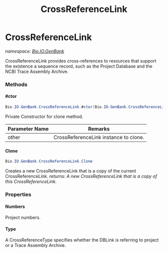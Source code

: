 ﻿---
title: CrossReferenceLink
---

# CrossReferenceLink
_namespace: [Bio.IO.GenBank](N-Bio.IO.GenBank.html)_

CrossReferenceLink provides cross-references to resources that support the existence 
 a sequence record, such as the Project Database and the NCBI 
 Trace Assembly Archive.

### Methods

#### #ctor
```csharp
Bio.IO.GenBank.CrossReferenceLink.#ctor(Bio.IO.GenBank.CrossReferenceLink)
```
Private Constructor for clone method.

|Parameter Name|Remarks|
|--------------|-------|
|other|CrossReferenceLink instance to clone.|


#### Clone
```csharp
Bio.IO.GenBank.CrossReferenceLink.Clone
```
Creates a new CrossReferenceLink that is a copy of the current CrossReferenceLink.
_returns: A new CrossReferenceLink that is a copy of this CrossReferenceLink._



### Properties

#### Numbers
Project numbers.
#### Type
A CrossReferenceType specifies whether the DBLink is 
 referring to project or a Trace Assembly Archive.

